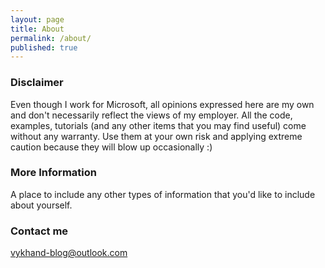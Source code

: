 ```yaml
---
layout: page
title: About
permalink: /about/
published: true
---
```

### Disclaimer

Even though I work for Microsoft, all opinions expressed here are my own and don't necessarily reflect the views of my employer. All the code, examples, tutorials (and any other items that you may find useful) come without any warranty. Use them at your own risk and applying extreme caution because they will blow up occasionally :)

### More Information

A place to include any other types of information that you'd like to include about yourself.

### Contact me

[vykhand-blog@outlook.com](mailto:vykhand-blog@outlook.com)
